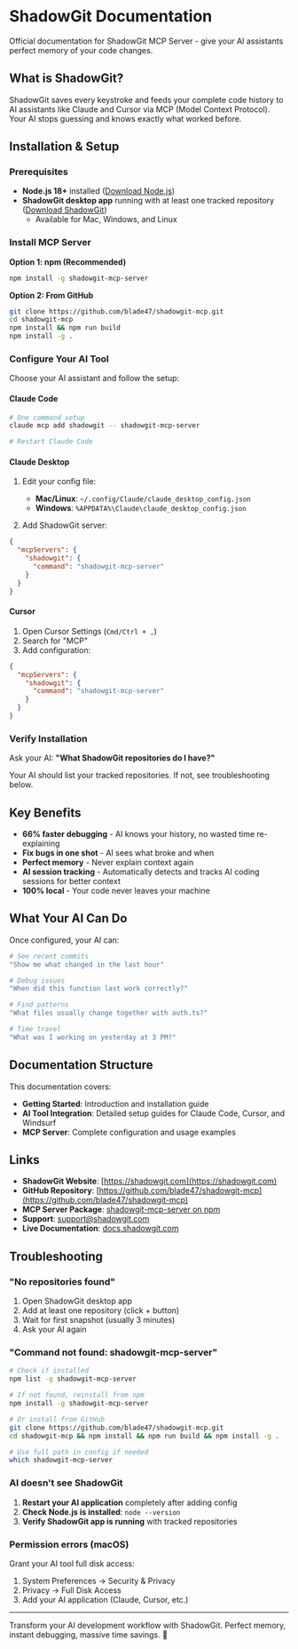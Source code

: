 # ShadowGit Documentation

Official documentation for ShadowGit MCP Server - give your AI assistants perfect memory of your code changes.

## What is ShadowGit?

ShadowGit saves every keystroke and feeds your complete code history to AI assistants like Claude and Cursor via MCP (Model Context Protocol). Your AI stops guessing and knows exactly what worked before.

## Installation & Setup

### Prerequisites

- **Node.js 18+** installed ([Download Node.js](https://nodejs.org))
- **ShadowGit desktop app** running with at least one tracked repository ([Download ShadowGit](https://shadowgit.com))
  - Available for Mac, Windows, and Linux

### Install MCP Server

**Option 1: npm (Recommended)**
```bash
npm install -g shadowgit-mcp-server
```

**Option 2: From GitHub**
```bash
git clone https://github.com/blade47/shadowgit-mcp.git
cd shadowgit-mcp
npm install && npm run build
npm install -g .
```

### Configure Your AI Tool

Choose your AI assistant and follow the setup:

#### Claude Code
```bash
# One command setup
claude mcp add shadowgit -- shadowgit-mcp-server

# Restart Claude Code
```

#### Claude Desktop
1. Edit your config file:
   - **Mac/Linux**: `~/.config/Claude/claude_desktop_config.json`
   - **Windows**: `%APPDATA%\Claude\claude_desktop_config.json`

2. Add ShadowGit server:
```json
{
  "mcpServers": {
    "shadowgit": {
      "command": "shadowgit-mcp-server"
    }
  }
}
```

#### Cursor
1. Open Cursor Settings (`Cmd/Ctrl + ,`)
2. Search for "MCP"
3. Add configuration:
```json
{
  "mcpServers": {
    "shadowgit": {
      "command": "shadowgit-mcp-server"
    }
  }
}
```

### Verify Installation

Ask your AI: **"What ShadowGit repositories do I have?"**

Your AI should list your tracked repositories. If not, see troubleshooting below.

## Key Benefits

- **66% faster debugging** - AI knows your history, no wasted time re-explaining
- **Fix bugs in one shot** - AI sees what broke and when  
- **Perfect memory** - Never explain context again
- **AI session tracking** - Automatically detects and tracks AI coding sessions for better context
- **100% local** - Your code never leaves your machine

## What Your AI Can Do

Once configured, your AI can:

```bash
# See recent commits
"Show me what changed in the last hour"

# Debug issues
"When did this function last work correctly?"

# Find patterns
"What files usually change together with auth.ts?"

# Time travel
"What was I working on yesterday at 3 PM?"
```

## Documentation Structure

This documentation covers:

- **Getting Started**: Introduction and installation guide
- **AI Tool Integration**: Detailed setup guides for Claude Code, Cursor, and Windsurf
- **MCP Server**: Complete configuration and usage examples

## Links

- **ShadowGit Website**: [https://shadowgit.com](https://shadowgit.com)
- **GitHub Repository**: [https://github.com/blade47/shadowgit-mcp](https://github.com/blade47/shadowgit-mcp)
- **MCP Server Package**: [shadowgit-mcp-server on npm](https://www.npmjs.com/package/shadowgit-mcp-server)
- **Support**: [support@shadowgit.com](mailto:support@shadowgit.com)
- **Live Documentation**: [docs.shadowgit.com](https://docs.shadowgit.com)

## Troubleshooting

### "No repositories found"
1. Open ShadowGit desktop app
2. Add at least one repository (click + button)
3. Wait for first snapshot (usually 3 minutes)
4. Ask your AI again

### "Command not found: shadowgit-mcp-server"
```bash
# Check if installed
npm list -g shadowgit-mcp-server

# If not found, reinstall from npm
npm install -g shadowgit-mcp-server

# Or install from GitHub
git clone https://github.com/blade47/shadowgit-mcp.git
cd shadowgit-mcp && npm install && npm run build && npm install -g .

# Use full path in config if needed
which shadowgit-mcp-server
```

### AI doesn't see ShadowGit
1. **Restart your AI application** completely after adding config
2. **Check Node.js is installed**: `node --version`
3. **Verify ShadowGit app is running** with tracked repositories

### Permission errors (macOS)
Grant your AI tool full disk access:
1. System Preferences → Security & Privacy
2. Privacy → Full Disk Access  
3. Add your AI application (Claude, Cursor, etc.)

---

Transform your AI development workflow with ShadowGit. Perfect memory, instant debugging, massive time savings. 🚀